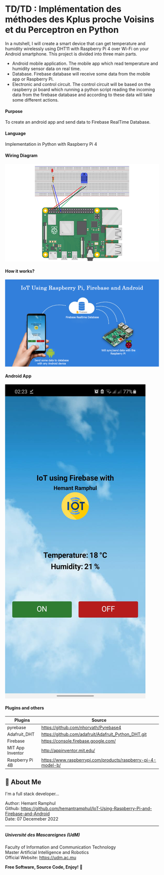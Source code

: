 # TD/TD : Implémentation des méthodes des Kplus proche Voisins et du Perceptron en Python

In a nutshell, I will create a smart device that can get temperature and humidity wirelessly using DHT11 with Raspberry Pi 4 over Wi-Fi on your Android smartphone. This project is divided into three main parts.

-	Android mobile application.
The mobile app which read temperature and humidity sensor data on real time.
-	Database.
Firebase database will receive some data from the mobile app or Raspberry Pi.
-	Electronic and control circuit.
The control circuit will be based on the raspberry pi board which running a python script reading the incoming data from the firebase database and according to these data will take some different actions.

#### Purpose
To create an android app and send data to Firebase RealTime Database.

#### Language
Implementation in Python with Raspberry Pi 4

#### Wiring Diagram
![Screenshot](images/Wiring.png)

#### How it works?
![Screenshot](images/HowItWorks.png)

#### Android App
![Screenshot](images/MobileApp.png)

#### Plugins and others

| Plugins             | Source                                                                 |
| ----------------- | ------------------------------------------------------------------ |
| pyrebase | https://github.com/nhorvath/Pyrebase4 |
| Adafruit_DHT | https://github.com/adafruit/Adafruit_Python_DHT.git |
| Firebase | https://console.firebase.google.com/ |
| MIT App Inventor | http://appinventor.mit.edu/ |
| Raspberry Pi 4B | https://www.raspberrypi.com/products/raspberry-pi-4-model-b/ |

## 🚀 About Me
I'm a full stack developer...

Author: Hemant Ramphul <br>
Github: https://github.com/hemantramphul/IoT-Using-Raspberry-Pi-and-Firebase-and-Android <br>
Date: 07 Decemeber 2022 <br>

___

##### Université des Mascareignes (UdM)
Faculty of Information and Communication Technology <br>
Master Artificial Intelligence and Robotics <br>
Official Website: https://udm.ac.mu <br>


**Free Software, Source Code, Enjoy!** 👋
